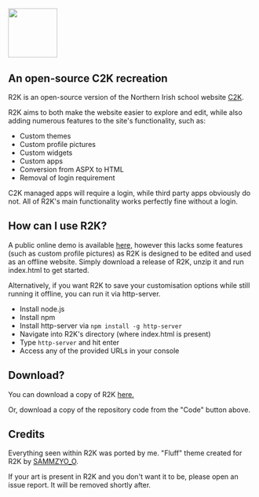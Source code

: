 
# <img src="https://github.com/vlri4/R2K/assets/126778577/a2f235d2-9a78-4879-bba9-25202904ea81" width="100">
## An open-source C2K recreation

R2K is an open-source version of the Northern Irish school website [C2K](https://www.c2kschools.net). 

R2K aims to both make the website easier to explore and edit, while also adding numerous features to the site's functionality, such as:

- Custom themes
- Custom profile pictures
- Custom widgets
- Custom apps
- Conversion from ASPX to HTML
- Removal of login requirement

C2K managed apps will require a login, while third party apps obviously do not. All of R2K's main functionality works perfectly fine without a login.

## How can I use R2K?
A public online demo is available [here,](https://vlri4.github.io/WebsiteProject/r2k.html) however this lacks some features (such as custom profile pictures) as R2K is designed to be edited and used as an offline website. Simply download a release of R2K, unzip it and run index.html to get started.

Alternatively, if you want R2K to save your customisation options while still running it offline, you can run it via http-server.
- Install node.js
- Install npm
- Install http-server via `npm install -g http-server`
- Navigate into R2K's directory (where index.html is present)
- Type `http-server` and hit enter
- Access any of the provided URLs in your console

## Download?
You can download a copy of R2K [here.](https://github.com/vlri4/R2K/releases)

Or, download a copy of the repository code from the "Code" button above.

## Credits
Everything seen within R2K was ported by me. "Fluff" theme created for R2K by [SAMMZYO_O](https://sammzy404.newgrounds.com/).

If your art is present in R2K and you don't want it to be, please open an issue report. It will be removed shortly after.
